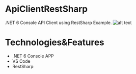 # ApiClientRestSharp
.NET 6 Console API Client using RestSharp Example.
![alt text](https://i.imgur.com/Az1a8QW.png)

# Technologies&Features
- .NET 6 Console APP
- VS Code
- RestSharp

